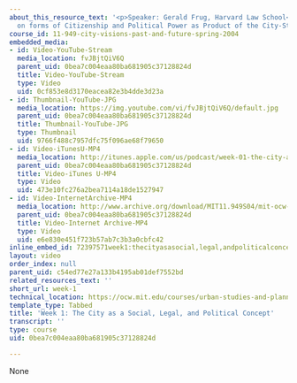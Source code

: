 ```yaml
---
about_this_resource_text: '<p>Speaker: Gerald Frug, Harvard Law School</p><p>Readings
  on forms of Citizenship and Political Power as Product of the City-State Nexus</p>'
course_id: 11-949-city-visions-past-and-future-spring-2004
embedded_media:
- id: Video-YouTube-Stream
  media_location: fvJBjtQiV6Q
  parent_uid: 0bea7c004eaa80ba681905c37128824d
  title: Video-YouTube-Stream
  type: Video
  uid: 0cf853e8d3170eacea82e3b4dde3d23a
- id: Thumbnail-YouTube-JPG
  media_location: https://img.youtube.com/vi/fvJBjtQiV6Q/default.jpg
  parent_uid: 0bea7c004eaa80ba681905c37128824d
  title: Thumbnail-YouTube-JPG
  type: Thumbnail
  uid: 9766f488c7957dfc75f096ae68f79650
- id: Video-iTunesU-MP4
  media_location: http://itunes.apple.com/us/podcast/week-01-the-city-as-social/id354868924?i=80690249
  parent_uid: 0bea7c004eaa80ba681905c37128824d
  title: Video-iTunes U-MP4
  type: Video
  uid: 473e10fc276a2bea7114a18de1527947
- id: Video-InternetArchive-MP4
  media_location: http://www.archive.org/download/MIT11.949S04/mit-ocw-11.949-08mar2004-220k.mp4
  parent_uid: 0bea7c004eaa80ba681905c37128824d
  title: Video-Internet Archive-MP4
  type: Video
  uid: e6e830e451f723b57ab7c3b3a0cbfc42
inline_embed_id: 72397571week1:thecityasasocial,legal,andpoliticalconcept12791733
layout: video
order_index: null
parent_uid: c54ed77e27a133b4195ab01def7552bd
related_resources_text: ''
short_url: week-1
technical_location: https://ocw.mit.edu/courses/urban-studies-and-planning/11-949-city-visions-past-and-future-spring-2004/video-lectures/week-1
template_type: Tabbed
title: 'Week 1: The City as a Social, Legal, and Political Concept'
transcript: ''
type: course
uid: 0bea7c004eaa80ba681905c37128824d

---
```

None